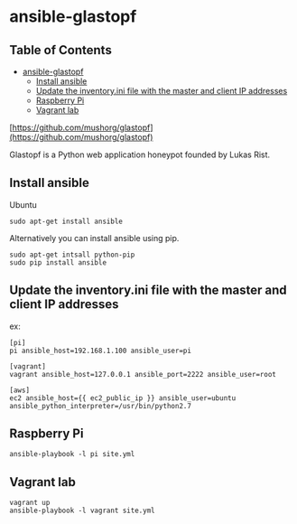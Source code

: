 #  ansible-glastopf

## Table of Contents

   * [ansible-glastopf](#ansible-glastopf)
      * [Install ansible](#install-ansible)
      * [Update the inventory.ini file with the master and client IP addresses](#update-the-inventoryini-file-with-the-master-and-client-ip-addresses)
      * [Raspberry Pi](#raspberry-pi)
      * [Vagrant lab](#vagrant-lab)

[https://github.com/mushorg/glastopf](https://github.com/mushorg/glastopf)

Glastopf is a Python web application honeypot founded by Lukas Rist.

## Install ansible

Ubuntu
```
sudo apt-get install ansible
```

Alternatively you can install ansible using pip.
```
sudo apt-get intsall python-pip
sudo pip install ansible
```

## Update the inventory.ini file with the master and client IP addresses

ex:
```
[pi]
pi ansible_host=192.168.1.100 ansible_user=pi

[vagrant]
vagrant ansible_host=127.0.0.1 ansible_port=2222 ansible_user=root

[aws]
ec2 ansible_host={{ ec2_public_ip }} ansible_user=ubuntu ansible_python_interpreter=/usr/bin/python2.7
```

## Raspberry Pi

```
ansible-playbook -l pi site.yml 
```

## Vagrant lab

```
vagrant up
ansible-playbook -l vagrant site.yml 
```
